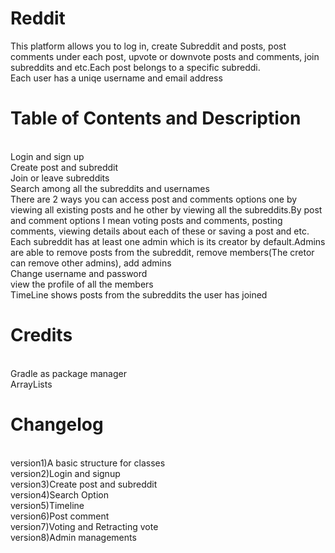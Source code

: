 # Reddit
This platform allows you to log in, create Subreddit and posts, post comments under each post, upvote or downvote posts and comments, join subreddits and etc.Each post belongs to a specific subreddi.
<br>Each user has a uniqe username and email address
<br><h1>Table of Contents and Description</h1>
<br>Login and sign up
<br>Create post and subreddit
<br>Join or leave subreddits
<br>Search among all the subreddits and usernames
<br>There are 2 ways you can access post and comments options one by viewing all existing posts and he other by viewing all the subreddits.By post and comment options I mean voting posts and comments, posting comments, viewing details about each of these or saving a post and etc.
<br>Each subreddit has at least one admin which is its creator by default.Admins are able to remove posts from the subreddit, remove members(The cretor can remove other admins), add admins
<br>Change username and password
<br>view the profile of all the members
<br>TimeLine shows posts from the subreddits the user has joined
<br><h1>Credits</h1>
<br>Gradle as package manager
<br>ArrayLists
<br><h1>Changelog</h1>
<br>version1)A basic structure for classes
<br>version2)Login and signup
<br>version3)Create post and subreddit
<br>version4)Search Option
<br>version5)Timeline
<br>version6)Post comment
<br>version7)Voting and Retracting vote
<br>version8)Admin managements

